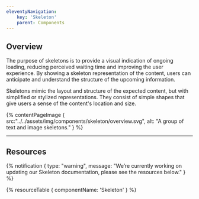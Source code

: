 ```yaml
---
eleventyNavigation:
    key: 'Skeleton'
    parent: Components
---
```


## Overview
The purpose of skeletons is to provide a visual indication of ongoing loading, reducing perceived waiting time and improving the user experience. By showing a skeleton representation of the content, users can anticipate and understand the structure of the upcoming information.

Skeletons mimic the layout and structure of the expected content, but with simplified or stylized representations. They consist of simple shapes that give users a sense of the content's location and size.

{% contentPageImage {
    src:"../../assets/img/components/skeleton/overview.svg",
    alt: "A group of text and image skeletons."
} %}

---

## Resources

{% notification {
  type: "warning",
  message: "We’re currently working on updating our Skeleton documentation, please see the resources below."
} %}

{% resourceTable {
    componentName: 'Skeleton'
} %}
